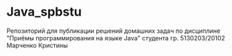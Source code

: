 # Java_spbstu
Репозиторий для публикации решений домашних задач по дисциплине "Приёмы программирования на языке Java" студента гр. 5130203/20102 Марченко Кристины
